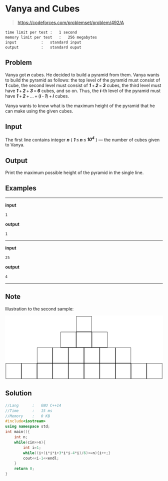 # Vanya and Cubes

> https://codeforces.com/problemset/problem/492/A

```
time limit per test	:	1 second
memory limit per test	:	256 megabytes
input			:	standard input
output			:	standard ouput
```

## Problem

Vanya got ***n*** cubes. He decided to build a pyramid from them. Vanya wants to build the pyramid as follows: the top level of the pyramid must consist of ***1*** cube, the second level must consist of ***1*** + ***2*** = ***3*** cubes, the third level must have ***1*** + ***2*** + ***3*** = ***6*** cubes, and so on. Thus, the ***i***-th level of the pyramid must have ***1*** + ***2*** + ... + (***i*** - ***1***) + ***i*** cubes.

Vanya wants to know what is the maximum height of the pyramid that he can make using the given cubes.

## Input

The first line contains integer ***n*** ( ***1*** ≤ ***n*** ≤ ***10<sup>4</sup>*** ) — the number of cubes given to Vanya.

## Output

Print the maximum possible height of the pyramid in the single line.

## Examples

---
**input**
```
1

```
**output**
```
1

```
---
**input**
```
25

```
**output**
```
4

```
---

## Note

Illustration to the second sample: 

![](.img/1.png)

## Solution

```c++
//Lang		:	GNU C++14
//Time		:	15 ms
//Memory	:	0 KB
#include<iostream>
using namespace std;
int main(){
	int n;
	while(cin>>n){
		int i=1;
		while((i+(i*i*i+3*i*i-4*i)/6)<=n){i++;}
		cout<<i-1<<endl;
	}
	return 0;
}
```
